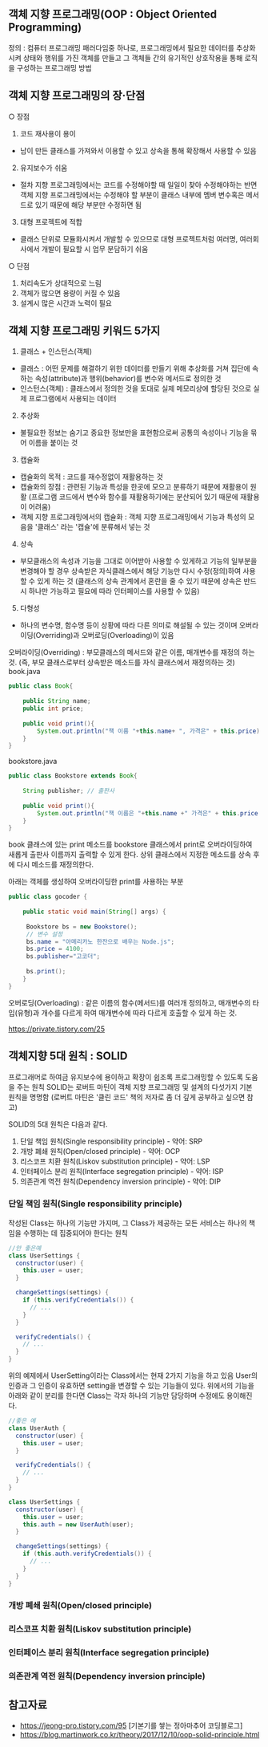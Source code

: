 ## 객체 지향 프로그래밍(OOP : Object Oriented Programming)

정의 : 컴퓨터 프로그래밍 패러다임중 하나로, 프로그래밍에서 필요한 데이터를 추상화시켜 상태와 행위를 가진 객체를 만들고 그 객체들 간의 유기적인 상호작용을 통해 로직을 구성하는 프로그래밍 방법

## 객체 지향 프로그래밍의 장·단점
○ 장점
1. 코드 재사용이 용이
- 남이 만든 클래스를 가져와서 이용할 수 있고 상속을 통해 확장해서 사용할 수 있음
2. 유지보수가 쉬움
-  절차 지향 프로그래밍에서는 코드를 수정해야할 때 일일이 찾아 수정해야하는 반면 객체 지향 프로그래밍에서는 수정해야 할 부분이 클래스 내부에 멤버 변수혹은 메서드로 있기 때문에 해당 부분만 수정하면 됨 
3. 대형 프로젝트에 적합
- 클래스 단위로 모듈화시켜서 개발할 수 있으므로 대형 프로젝트처럼 여러명, 여러회사에서 개발이 필요할 시 업무 분담하기 쉬움

○ 단점
1. 처리속도가 상대적으로 느림
2. 객체가 많으면 용량이 커질 수 있음
3. 설계시 많은 시간과 노력이 필요

## 객체 지향 프로그래밍 키워드 5가지
1. 클래스 + 인스턴스(객체)
- 클래스 : 어떤 문제를 해결하기 위한 데이터를 만들기 위해 추상화를 거쳐 집단에 속하는 속성(attribute)과 행위(behavior)를 변수와 메서드로 정의한 것
- 인스턴스(객체) : 클래스에서 정의한 것을 토대로 실제 메모리상에 할당된 것으로 실제 프로그램에서 사용되는 데이터

2. 추상화
- 불필요한 정보는 숨기고 중요한 정보만을 표현함으로써 공통의 속성이나 기능을 묶어 이름을 붙이는 것

3. 캡슐화
- 캡슐화의 목적 : 코드를 재수정없이 재활용하는 것 
- 캡슐화의 장점 : 관련된 기능과 특성을 한곳에 모으고 분류하기 때문에 재활용이 원활
(프로그램 코드에서 변수와 함수를 재활용하기에는 분산되어 있기 때문에 재활용이 어려움)
- 객체 지향 프로그래밍에서의 캡슐화 : 객체 지향 프로그래밍에서 기능과 특성의 모음을 '클래스' 라는 '캡슐'에 분류해서 넣는 것
4. 상속
- 부모클래스의 속성과 기능을 그대로 이어받아 사용할 수 있게하고 기능의 일부분을 변경해야 할 경우 상속받은 자식클래스에서 해당 기능만 다시 수정(정의)하여 사용할 수 있게 하는 것
(클래스의 상속 관계에서 혼란을 줄 수 있기 때문에 상속은 반드시 하나만 가능하고 필요에 따라 인터페이스를 사용할 수 있음)
5. 다형성
- 하나의 변수명, 함수명 등이 상황에 따라 다른 의미로 해설될 수 있는 것이며 오버라이딩(Overriding)과 오버로딩(Overloading)이 있음

오버라이딩(Overriding) : 부모클래스의 메서드와 같은 이름, 매개변수를 재정의 하는것.
(즉, 부모 클래스로부터 상속받은 메소드를 자식 클래스에서 재정의하는 것)
book.java
```java
public class Book{
   
    public String name;
    public int price;
   
    public void print(){
        System.out.println("책 이름 "+this.name+ ", 가격은" + this.price);
    }   
}
```
bookstore.java
```java
public class Bookstore extends Book{
   
    String publisher; // 출판사
   
    public void print(){
        System.out.println("책 이름은 "+this.name +" 가격은" + this.price + "출판사는 "+this.publisher);
    }
}
```
book 클래스에 있는 print 메소드를 bookstore 클래스에서 print로 오버라이딩하여
새롭게 출판사  이름까지 출력할 수 있게 한다.
상위 클래스에서 지정한 메소드를 상속 후에 다시 메소드를 재정의한다.

아래는 객체를 생성하여 오버라이딩한 print를 사용하는 부분
```java
public class gocoder {
 
    public static void main(String[] args) {
        
     Bookstore bs = new Bookstore();
     // 변수 설정   
     bs.name = "아메리카노 한잔으로 배우는 Node.js";
     bs.price = 4100;
     bs.publisher="고코더";
 
     bs.print();
    }
}
```

오버로딩(Overloading) : 같은 이름의 함수(메서드)를 여러개 정의하고, 매개변수의 타입(유형)과 개수를 다르게 하여 매개변수에 따라 다르게 호출할 수 있게 하는 것.

https://private.tistory.com/25

## 객체지향 5대 원칙 : SOLID
프로그래머로 하여금 유지보수에 용이하고 확장이 쉽조록 프로그래밍할 수 있도록 도움을 주는 원칙
SOLID는 로버트 마틴이 객체 지향 프로그래밍 및 설계의 다섯가지 기본 원칙을 명명함
(로버트 마틴은 '클린 코드' 책의 저자로 좀 더 깊게 공부하고 싶으면 참고)

SOLID의 5대 원칙은 다음과 같다.

1. 단일 책임 원칙(Single responsibility principle) - 약어: SRP
2. 개방 폐쇄 원칙(Open/closed principle) - 약어: OCP
3. 리스코프 치환 원칙(Liskov substitution principle) - 약어: LSP
4. 인터페이스 분리 원칙(Interface segregation principle) - 약어: ISP
5. 의존관계 역전 원칙(Dependency inversion principle) - 약어: DIP

### 단일 책임 원칙(Single responsibility principle)
작성된 Class는 하나의 기능만 가지며, 그 Class가 제공하는 모든 서비스는 하나의 책임을 수행하는 데 집중되어야 한다는 원칙
```java
//안 좋은예
class UserSettings {
  constructor(user) {
    this.user = user;
  }

  changeSettings(settings) {
    if (this.verifyCredentials()) {
      // ...
    }
  }

  verifyCredentials() {
    // ...
  }
}
```
위의 예제에서 UserSetting이라는 Class에서는 현재 2가지 기능을 하고 있음 
User의 인증과 그 인증이 유효하면 setting을 변경할 수 있는 기능들이 있다. 
위에서의 기능을 아래와 같이 분리를 한다면 Class는 각자 하나의 기능만 담당하며 수정에도 용이해진다.
```java
//좋은 예
class UserAuth {
  constructor(user) {
    this.user = user;
  }

  verifyCredentials() {
    // ...
  }
}

class UserSettings {
  constructor(user) {
    this.user = user;
    this.auth = new UserAuth(user);
  }

  changeSettings(settings) {
    if (this.auth.verifyCredentials()) {
      // ...
    }
  }
}
```
### 개방 폐쇄 원칙(Open/closed principle)

### 리스코프 치환 원칙(Liskov substitution principle)

### 인터페이스 분리 원칙(Interface segregation principle)

### 의존관계 역전 원칙(Dependency inversion principle)

## 참고자료
- https://jeong-pro.tistory.com/95 [기본기를 쌓는 정아마추어 코딩블로그]
- https://blog.martinwork.co.kr/theory/2017/12/10/oop-solid-principle.html